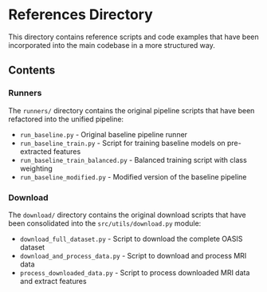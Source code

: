 # References Directory

This directory contains reference scripts and code examples that have been incorporated into the main codebase in a more structured way.

## Contents

### Runners

The `runners/` directory contains the original pipeline scripts that have been refactored into the unified pipeline:

- `run_baseline.py` - Original baseline pipeline runner
- `run_baseline_train.py` - Script for training baseline models on pre-extracted features
- `run_baseline_train_balanced.py` - Balanced training script with class weighting
- `run_baseline_modified.py` - Modified version of the baseline pipeline 

### Download

The `download/` directory contains the original download scripts that have been consolidated into the `src/utils/download.py` module:

- `download_full_dataset.py` - Script to download the complete OASIS dataset
- `download_and_process_data.py` - Script to download and process MRI data
- `process_downloaded_data.py` - Script to process downloaded MRI data and extract features 